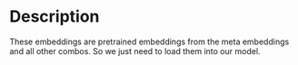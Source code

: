 # Description

These embeddings are pretrained embeddings from the meta embeddings
and all other combos. So we just need to load them into our model.